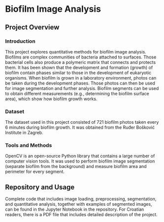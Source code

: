 # Biofilm Image Analysis

## Project Overview
### Introduction
This project explores quantitative methods for biofilm image analysis. Biofilms are complex communities of bacteria attached to surfaces. Those bacterial cells also produce a polymeric matrix that connects and protects them. It has been shown that the development and formation (growth) of biofilm contain phases similar to those in the development of eukaryotic organisms. When biofilm is grown in a laboratory environment, photos can be taken during the development phases. Those photos can then be used for image segmentation and further analysis. Biofilm segments can be used to obtain different measurements (e.g., determining the biofilm surface area), which show how biofilm growth works.

### Dataset
The dataset used in this project consisted of 721 biofilm photos taken every 6 minutes during biofilm growth. It was obtained from the Ruđer Bošković Institute in Zagreb.

### Tools and Methods
OpenCV is an open-source Python library that contains a large number of computer vision tools. It was used to perform biofilm image segmentation (separate biofilm from the background) and measure biofilm area and perimeter for every segment.

## Repository and Usage
Complete code that includes image loading, preprocessing, segmentation, and quantitative analysis, together with examples of segmented images, can be found in the Jupyter Notebook in the repository.
For Croatian readers, there is a PDF file that includes detailed description of the project.
